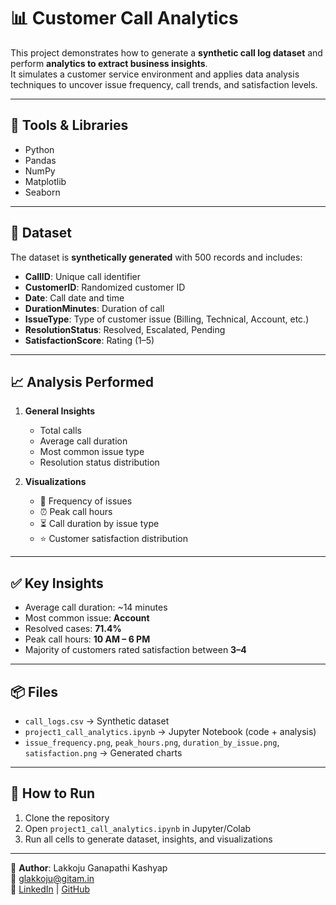 # 📊 Customer Call Analytics

This project demonstrates how to generate a **synthetic call log dataset** and perform **analytics to extract business insights**.  
It simulates a customer service environment and applies data analysis techniques to uncover issue frequency, call trends, and satisfaction levels.  

---

## 🔧 Tools & Libraries
- Python  
- Pandas  
- NumPy  
- Matplotlib  
- Seaborn  

---

## 📂 Dataset
The dataset is **synthetically generated** with 500 records and includes:  
- **CallID**: Unique call identifier  
- **CustomerID**: Randomized customer ID  
- **Date**: Call date and time  
- **DurationMinutes**: Duration of call  
- **IssueType**: Type of customer issue (Billing, Technical, Account, etc.)  
- **ResolutionStatus**: Resolved, Escalated, Pending  
- **SatisfactionScore**: Rating (1–5)  

---

## 📈 Analysis Performed
1. **General Insights**  
   - Total calls  
   - Average call duration  
   - Most common issue type  
   - Resolution status distribution  

2. **Visualizations**  
   - 📌 Frequency of issues  
   - ⏰ Peak call hours  
   - ⏳ Call duration by issue type  
   - ⭐ Customer satisfaction distribution  

---

## ✅ Key Insights
- Average call duration: ~14 minutes  
- Most common issue: **Account**  
- Resolved cases: **71.4%**  
- Peak call hours: **10 AM – 6 PM**  
- Majority of customers rated satisfaction between **3–4**  

---

## 📦 Files
- `call_logs.csv` → Synthetic dataset  
- `project1_call_analytics.ipynb` → Jupyter Notebook (code + analysis)  
- `issue_frequency.png`, `peak_hours.png`, `duration_by_issue.png`, `satisfaction.png` → Generated charts  

---

## 🚀 How to Run
1. Clone the repository  
2. Open `project1_call_analytics.ipynb` in Jupyter/Colab  
3. Run all cells to generate dataset, insights, and visualizations  

---

👤 **Author**: Lakkoju Ganapathi Kashyap  
📧 [glakkoju@gitam.in](mailto:glakkoju@gitam.in)  
🔗 [LinkedIn]((https://www.linkedin.com/in/lakkoju-ganapathi-kashyap-67508825a/)) | [GitHub](https://github.com/Kashyaplakkoju)  
